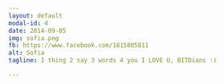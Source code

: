 ```yaml
---
layout: default
modal-id: 4
date: 2014-09-05
img: sofia.png
fb: https://www.facebook.com/1815805811
alt: Sofia
tagline: 1 thing 2 say 3 words 4 you I LOVE U, BITDians :)

---
```

